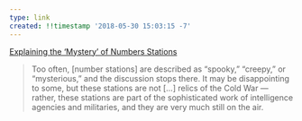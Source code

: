 ```yaml
---
type: link
created: !!timestamp '2018-05-30 15:03:15 -7'
---
```

[Explaining the ‘Mystery’ of Numbers Stations](https://warontherocks.com/2018/05/explaining-the-mystery-of-numbers-stations/)

> Too often, [number stations] are described as “spooky,” “creepy,” or “mysterious,” and the discussion stops there. It may be disappointing to some, but these stations are not [...] relics of the Cold War — rather, these stations are part of the sophisticated work of intelligence agencies and militaries, and they are very much still on the air.
